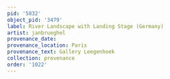 ```yaml
---
pid: '5832'
object_pid: '3479'
label: River Landscape with Landing Stage (Germany)
artist: janbrueghel
provenance_date:
provenance_location: Paris
provenance_text: Gallery Leegenhoek
collection: provenance
order: '1022'
---
```

